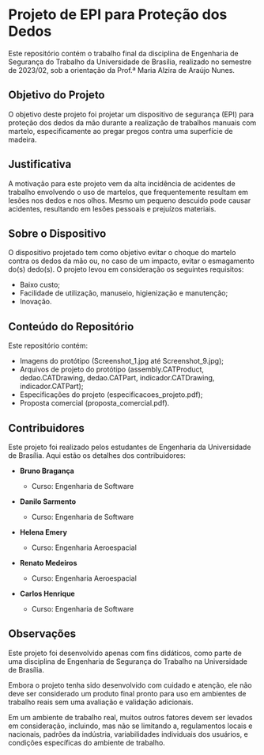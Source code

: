 # Projeto de EPI para Proteção dos Dedos 

Este repositório contém o trabalho final da disciplina de Engenharia de Segurança do Trabalho da Universidade de Brasília, realizado no semestre de 2023/02, sob a orientação da Prof.ª Maria Alzira de Araújo Nunes.

## Objetivo do Projeto

O objetivo deste projeto foi projetar um dispositivo de segurança (EPI) para proteção dos dedos da mão durante a realização de trabalhos manuais com martelo, especificamente ao pregar pregos contra uma superfície de madeira.

## Justificativa

A motivação para este projeto vem da alta incidência de acidentes de trabalho envolvendo o uso de martelos, que frequentemente resultam em lesões nos dedos e nos olhos. Mesmo um pequeno descuido pode causar acidentes, resultando em lesões pessoais e prejuízos materiais.

## Sobre o Dispositivo

O dispositivo projetado tem como objetivo evitar o choque do martelo contra os dedos da mão ou, no caso de um impacto, evitar o esmagamento do(s) dedo(s). O projeto levou em consideração os seguintes requisitos:

- Baixo custo;
- Facilidade de utilização, manuseio, higienização e manutenção;
- Inovação.

## Conteúdo do Repositório

Este repositório contém:

- Imagens do protótipo (Screenshot_1.jpg até Screenshot_9.jpg);
- Arquivos de projeto do protótipo (assembly.CATProduct, dedao.CATDrawing, dedao.CATPart, indicador.CATDrawing, indicador.CATPart);
- Especificações do projeto (especificacoes_projeto.pdf);
- Proposta comercial (proposta_comercial.pdf).

## Contribuidores

Este projeto foi realizado pelos estudantes de Engenharia da Universidade de Brasília. Aqui estão os detalhes dos contribuidores:

- **Bruno Bragança**
  - Curso: Engenharia de Software

- **Danilo Sarmento**
  - Curso: Engenharia de Software

- **Helena Emery**
  - Curso: Engenharia Aeroespacial

- **Renato Medeiros**
  - Curso: Engenharia Aeroespacial

- **Carlos Henrique**
  - Curso: Engenharia de Software

## Observações

Este projeto foi desenvolvido apenas com fins didáticos, como parte de uma disciplina de Engenharia de Segurança do Trabalho na Universidade de Brasília. 

Embora o projeto tenha sido desenvolvido com cuidado e atenção, ele não deve ser considerado um produto final pronto para uso em ambientes de trabalho reais sem uma avaliação e validação adicionais.

Em um ambiente de trabalho real, muitos outros fatores devem ser levados em consideração, incluindo, mas não se limitando a, regulamentos locais e nacionais, padrões da indústria, variabilidades individuais dos usuários, e condições específicas do ambiente de trabalho.

